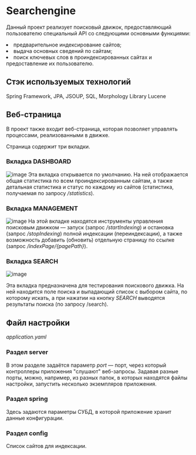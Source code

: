 # Searchengine
Данный проект реализует поисковый движок, предоставляющий пользователю специальный
API со следующими основными функциями: 
<li>предварительное индексирование сайтов;</li>
<li>выдача основных сведений по сайтам;</li>
<li>поиск ключевых слов в проиндексированных сайтах и предоставление их пользователю.</li>

## Стэк используемых технологий
Spring Framework, JPA, JSOUP, SQL, Morphology Library Lucene

## Веб-страница
<p>
В проект также входит веб-страница, которая позволяет управлять процессами, реализованными
в движке.
<p>
Страница содержит три вкладки.

### Вкладка DASHBOARD
![image](https://user-images.githubusercontent.com/19908367/207224036-ba81ae73-c3a1-4627-bef3-f277e5103146.png)
Эта вкладка открывается по умолчанию. На ней
отображается общая статистика по всем проиндексированным сайтам, а также
детальная статистика и статус по каждому из сайтов (статистика,
получаемая по запросу <i>/statistics</i>).

### Вкладка MANAGEMENT
![image](https://user-images.githubusercontent.com/19908367/207224264-dae30c37-c9a6-49da-a67a-272a34d72f16.png)
На этой вкладке находятся инструменты управления 
поисковым движком — запуск (запрос <i>/startIndexing</i>) 
и остановка (запрос <i>/stopIndexing</i>) полной индексации
(переиндексации), а также возможность добавить (обновить)
отдельную страницу по ссылке (запрос <i>/indexPage/{pagePath}</i>).

### Вкладка SEARCH
![image](https://user-images.githubusercontent.com/19908367/207224493-56a19681-73c6-41f4-a4ba-5c33aef87237.png)<p>
Эта вкладка предназначена для тестирования поискового
движка. На ней находится поле поиска и выпадающий список с
выбором сайта, по которому искать, а при нажатии на кнопку
<i>SEARCH</i> выводятся результаты поиска (по запросу /search).

## Файл настройки
<i>application.yaml</i>

### Раздел server
<p>
В этом разделе задаётся параметр <i>port</i> — порт, через который контроллеры 
приложения "слушают" веб-запросы. Задавая разные порты, можно, например, 
из разных папок, в которых находятся файлы настройки, запустить несколько 
экземпляров приложения.

### Раздел spring
<p>
Здесь задаются параметры СУБД, в которой приложение хранит 
данные конфигурации.

### Раздел config
Список сайтов для индексации.

